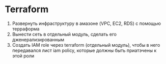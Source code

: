 # Terraform

1. Развернуть инфраструктуру в амазоне (VPC, EC2, RDS) с помощью терраформа  
2. Вынести сеть в отдельный модуль, сделать его дженерализированным  
3. Создать IAM role через terraform (отдельный модуль), чтобы в него передавался лист iam policy, которые должны быть приатэчены к этой роли



